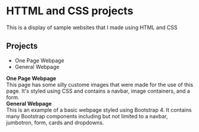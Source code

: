 # HTTML and CSS projects
This is a display of sample websites that I made using HTML and CSS

## Projects  
* One Page Webpage  
* General Webpage  

**One Page Webpage**  
This page has some silly custome images that were made for the use of this page. It's styled using CSS and contains a navbar, image containers, and a form.  
**General Webpage**  
This is an example of a basic webpage styled using Bootstrap 4. It contains many Bootstrap components including but not limited to a navbar, jumbotron, form, cards and dropdowns. 